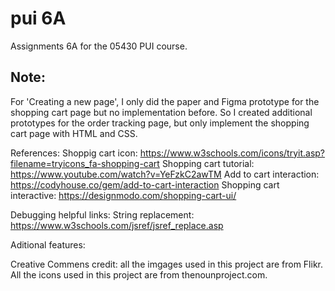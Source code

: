 # pui 6A
Assignments 6A for the 05430 PUI course.

## Note: 
For 'Creating a new page', I only did the paper and Figma prototype for the shopping cart page but no implementation before. So I created additional prototypes for the order tracking page, but only implement the shopping cart page with HTML and CSS. 



References: 
Shoppig cart icon: https://www.w3schools.com/icons/tryit.asp?filename=tryicons_fa-shopping-cart
Shopping cart tutorial: https://www.youtube.com/watch?v=YeFzkC2awTM
Add to cart interaction: https://codyhouse.co/gem/add-to-cart-interaction
Shopping cart interactive: https://designmodo.com/shopping-cart-ui/



Debugging helpful links: 
String replacement: https://www.w3schools.com/jsref/jsref_replace.asp


Aditional features: 



Creative Commens credit: 
all the imgages used in this project are from Flikr. 
All the icons used in this project are from thenounproject.com. 